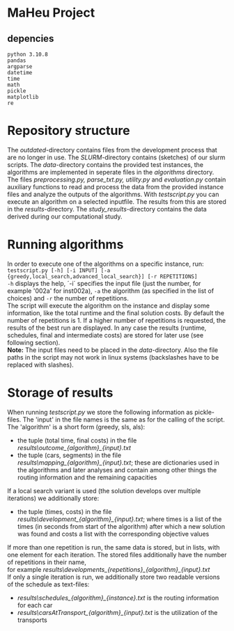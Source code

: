 # MaHeu Project

## depencies

    python 3.10.8
    pandas
    argparse
    datetime
    time
    math
    pickle
    matplotlib
    re
# Repository structure
The *outdated*-directory contains files from the development process that are no longer in use. The *SLURM*-directory contains (sketches) of our slurm scripts. The *data*-directory contains the provided test instances, the algorithms are implemented in seperate files in the *algorithms* directory. The files *preprocessing.py, parse_txt.py, utility.py* and *evaluation.py* contain auxiliary functions to read and process the data from the provided instance files and analyze the outputs of the algorithms. With *testscript.py* you can execute an algorithm on a selected inputfile. The results from this are stored in the *results*-directory. The *study_results*-directory contains the data derived during our computational study.
# Running algorithms
In order to execute one of the algorithms on a specific instance, run:  
`testscript.py [-h] [-i INPUT] [-a {greedy,local_search,advanced_local_search}] [-r REPETITIONS]`  
`-h` displays the help, ´-i´ specifies the input file (just the number, for example '002a' for inst002a), `-a` the algorithm (as specified in the list of choices) and `-r` the number of repetitions.  
The script will execute the algorithm on the instance and display some information, like the total runtime and the final solution costs. By default the number of repetitions is 1. If a higher number of repetitions is requested, the results of the best run are displayed. In any case the results (runtime, schedules, final and intermediate costs) are stored for later use (see following section).  
**Note:** The input files need to be placed in the *data*-directory. Also the file paths in the script may not work in linux systems (backslashes have to be replaced with slashes).
# Storage of results
When running *testscript.py* we store the following information as pickle-files. The 'input' in the file names is the same as for the calling of the script. The 'algorithm' is a short form (greedy, sls, als):  
- the tuple (total time, final costs) in the file *results\outcome_{algorithm}_{input}.txt*
- the tuple (cars, segments) in the file *results\mapping_{algorithm}_{input}.txt*; these are dictionaries used in the algorithms and later analyses and contain among other things the routing information and the remaining capacities
  
If a local search variant is used (the solution develops over multiple iterations) we additionally store:

- the tuple (times, costs) in the file *results\development_{algorithm}_{input}.txt*; where times is a list of the times (in seconds from start of the algorithm) after which a new solution was found and costs a list with the corresponding objective values  

If more than one repetition is run, the same data is stored, but in lists, with one element for each iteration. The stored files additionally have the number of repetitions in their name,  
for example *results\developments_{repetitions}\_{algorithm}_{input}.txt*  
If only a single iteration is run, we additionally store two readable versions of the schedule as text-files:  
- *results\schedules_{algorithm}_{instance}.txt* is the routing information for each car
- *results\carsAtTransport_{algorithm}_{input}.txt* is the utilization of the transports
